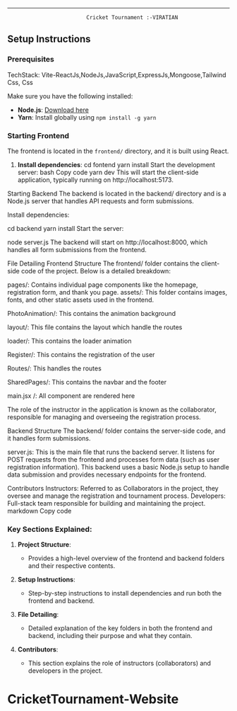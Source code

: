 ---
                             Cricket Tournament :-VIRATIAN

## Setup Instructions

### Prerequisites

TechStack: Vite-ReactJs,NodeJs,JavaScript,ExpressJs,Mongoose,Tailwind Css, Css

Make sure you have the following installed:

- **Node.js**: [Download here](https://nodejs.org/en/)
- **Yarn**: Install globally using `npm install -g yarn`

### Starting Frontend

The frontend is located in the `frontend/` directory, and it is built using React.

1. **Install dependencies**:
   cd fontend
   yarn install
   Start the development server:
   bash
   Copy code
   yarn dev
   This will start the client-side application, typically running on http://localhost:5173.

Starting Backend
The backend is located in the backend/ directory and is a Node.js server that handles API requests and form submissions.

Install dependencies:

cd backend
yarn install
Start the server:

node server.js
The backend will start on http://localhost:8000, which handles all form submissions from the frontend.

File Detailing
Frontend Structure
The frontend/ folder contains the client-side code of the project. Below is a detailed breakdown:

pages/: Contains individual page components like the homepage, registration form, and thank you page.
assets/: This folder contains images, fonts, and other static assets used in the frontend.

PhotoAnimation/: This contains the animation background

layout/: This file contains the layout which handle the routes

loader/: This contains the loader animation

Register/: This contains the registration of the user

Routes/: This handles the routes

SharedPages/: This contains the navbar and the footer

main.jsx /: All component are rendered here

The role of the instructor in the application is known as the collaborator, responsible for managing and overseeing the registration process.

Backend Structure
The backend/ folder contains the server-side code, and it handles form submissions.

server.js: This is the main file that runs the backend server. It listens for POST requests from the frontend and processes form data (such as user registration information).
This backend uses a basic Node.js setup to handle data submission and provides necessary endpoints for the frontend.

Contributors
Instructors: Referred to as Collaborators in the project, they oversee and manage the registration and tournament process.
Developers: Full-stack team responsible for building and maintaining the project.
markdown
Copy code

### Key Sections Explained:

1. **Project Structure**:

   - Provides a high-level overview of the frontend and backend folders and their respective contents.

2. **Setup Instructions**:

   - Step-by-step instructions to install dependencies and run both the frontend and backend.

3. **File Detailing**:

   - Detailed explanation of the key folders in both the frontend and backend, including their purpose and what they contain.

4. **Contributors**:
   - This section explains the role of instructors (collaborators) and developers in the project.

# CricketTournament-Website
